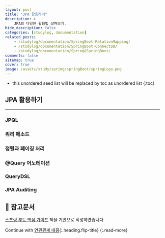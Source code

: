 ```yaml
---
layout: post
title: "JPA 활용하기"
description: >
    JPA의 다양한 활용법 살펴보기.
hide_description: false
categories: [studylog, documentation]
related_posts: 
    - /studylog/documentation/SpringBoot-RelationMapping/
    - /studylog/documentation/SpringBoot-ConnectDB/
    - /studylog/documentation/Spring&SpringBoot/
comments: false
sitemap: true
cover: true
image: /assets/study/spring/springBoot/springLogo.png
---
```


* this unordered seed list will be replaced by toc as unordered list 
{:toc}

## JPA 활용하기
<hr>

### JPQL
### 쿼리 메소드 
### 정렬과 페이징 처리
### @Query 어노테이션
### QueryDSL 
### JPA Auditing

## 📄 참고문서
<a href="https://www.aladin.co.kr/shop/wproduct.aspx?ItemId=296591989">스프링 부트 핵심 가이드</a> 책을 기반으로 작성하였습니다.

Continue with [연관관계 매핑](2024-05-25-SpringBoot-RelationMapping.md){:.heading.flip-title}
{:.read-more} 